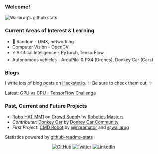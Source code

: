 ### Welcome!
<!--
**wallarug/wallarug** is a ✨ _special_ ✨ repository because its `README.md` (this file) appears on your GitHub profile.

Here are some ideas to get you started:

- 🔭 I’m currently working on ...
- 🌱 I’m currently learning ...
- 👯 I’m looking to collaborate on ...
- 🤔 I’m looking for help with ...
- 💬 Ask me about ...
- 📫 How to reach me: ...
- 😄 Pronouns: ...
- ⚡ Fun fact: ...
-->

<!--
<p>
	<img align="left" src="https://github-readme-stats.vercel.app/api?username=wallarug&count_private=true&show_icons=true&theme=dark&hide=issues,prs" />
	<img align="left" src="https://github-readme-stats.vercel.app/api/top-langs/?username=wallarug&hide=Processing,css&theme=dark" />
</p>	 
-->

![Wallarug's github stats](https://github-readme-stats.vercel.app/api?username=wallarug&count_private=true&show_icons=true&theme=dark&hide=issues,prs)

### Current Areas of Interest & Learning
* 🔭 Random - DMX, networking 
* Computer Vision - OpenCV 
* ⚡ Artifical Inteligence - PyTorch, TensorFlow
* Autonomous vehicles - ArduPilot & PX4 (Drones), Donkey Car (Cars)

### Blogs

I write lots of blog posts on [Hackster.io](https://www.hackster.io/wallarug/projects).  ✨ Be sure to check them out. ✨

Latest:  [GPU vs CPU - TensorFlow Challenge](https://www.hackster.io/wallarug/gpu-vs-cpu-tensorflow-challenge-331237)


### Past, Current and Future Projects

* [Robo HAT MM1](http://robohatmm1-docs.readthedocs.io/) on [Crowd Supply](https://www.crowdsupply.com/robotics-masters/robo-hat-mm1) by [Robotics Masters](https://roboticsmasters.co)
* _Contributer_: [Donkey Car](http://docs.donkeycar.com/) by [Donkey Car Community](https://www.donkeycar.com/)
* _First Project_: [CMD Robot](https://github.com/ingramator/cmd-robot) by [@ingramator](https://github.com/ingramator/) and [@wallarug](https://github.com/wallarug)

Statistics powered by [github-readme-stats](https://github.com/anuraghazra/github-readme-stats)

<p align="center">
	<a href="https://github.com/wallarug"><img src="https://img.shields.io/github/followers/wallarug.svg?label=GitHub&style=social" alt="GitHub"></a>
	<a href="https://twitter.com/wallarug"><img src="https://img.shields.io/twitter/follow/wallarug?label=Twitter&style=social" alt="Twitter"></a>
	<a href="https://www.linkedin.com/in/cian-byrne-sydney"><img src="https://img.shields.io/badge/LinkedIn--_.svg?style=social&logo=linkedin" alt="LinkedIn"></a>
</p>

